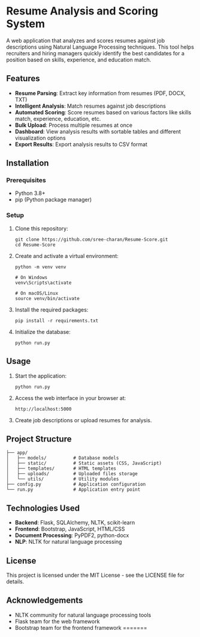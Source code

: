 # Resume Analysis and Scoring System

A web application that analyzes and scores resumes against job descriptions using Natural Language Processing techniques. This tool helps recruiters and hiring managers quickly identify the best candidates for a position based on skills, experience, and education match.

## Features

- **Resume Parsing**: Extract key information from resumes (PDF, DOCX, TXT)
- **Intelligent Analysis**: Match resumes against job descriptions
- **Automated Scoring**: Score resumes based on various factors like skills match, experience, education, etc.
- **Bulk Upload**: Process multiple resumes at once
- **Dashboard**: View analysis results with sortable tables and different visualization options
- **Export Results**: Export analysis results to CSV format

## Installation

### Prerequisites

- Python 3.8+ 
- pip (Python package manager)

### Setup

1. Clone this repository:
   ```
   git clone https://github.com/sree-charan/Resume-Score.git
   cd Resume-Score
   ```

2. Create and activate a virtual environment:
   ```
   python -m venv venv
   
   # On Windows
   venv\Scripts\activate
   
   # On macOS/Linux
   source venv/bin/activate
   ```

3. Install the required packages:
   ```
   pip install -r requirements.txt
   ```

4. Initialize the database:
   ```
   python run.py
   ```

## Usage

1. Start the application:
   ```
   python run.py
   ```

2. Access the web interface in your browser at:
   ```
   http://localhost:5000
   ```

3. Create job descriptions or upload resumes for analysis.

## Project Structure

```
├── app/
│   ├── models/          # Database models
│   ├── static/          # Static assets (CSS, JavaScript)
│   ├── templates/       # HTML templates
│   ├── uploads/         # Uploaded files storage
│   └── utils/           # Utility modules
├── config.py            # Application configuration
└── run.py               # Application entry point
```

## Technologies Used

- **Backend**: Flask, SQLAlchemy, NLTK, scikit-learn
- **Frontend**: Bootstrap, JavaScript, HTML/CSS
- **Document Processing**: PyPDF2, python-docx
- **NLP**: NLTK for natural language processing

## License

This project is licensed under the MIT License - see the LICENSE file for details.

## Acknowledgements

- NLTK community for natural language processing tools
- Flask team for the web framework
- Bootstrap team for the frontend framework
=======

